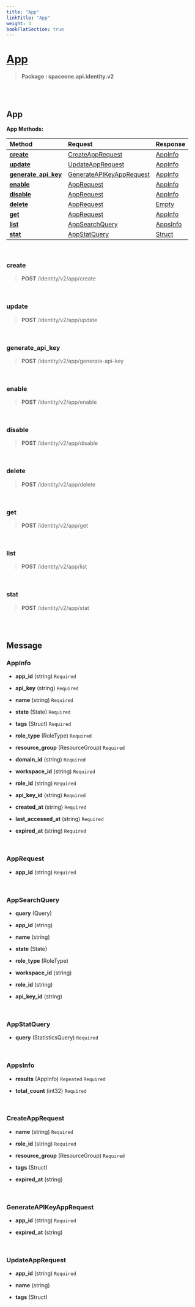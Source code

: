 ```yaml
---
title: "App"
linkTitle: "App"
weight: 3
bookFlatSection: true
---
```

# [App](#App)



>  **Package : spaceone.api.identity.v2**

<br>
<br>

## App





**App Methods:**


| Method | Request | Response |
| :----- | :-------- | :-------- |
| [**create**](./App#create) | [CreateAppRequest](App#createapprequest) | [AppInfo](App#appinfo) |
| [**update**](./App#update) | [UpdateAppRequest](App#updateapprequest) | [AppInfo](App#appinfo) |
| [**generate_api_key**](./App#generate_api_key) | [GenerateAPIKeyAppRequest](App#generateapikeyapprequest) | [AppInfo](App#appinfo) |
| [**enable**](./App#enable) | [AppRequest](App#apprequest) | [AppInfo](App#appinfo) |
| [**disable**](./App#disable) | [AppRequest](App#apprequest) | [AppInfo](App#appinfo) |
| [**delete**](./App#delete) | [AppRequest](App#apprequest) | [Empty](App#empty) |
| [**get**](./App#get) | [AppRequest](App#apprequest) | [AppInfo](App#appinfo) |
| [**list**](./App#list) | [AppSearchQuery](App#appsearchquery) | [AppsInfo](App#appsinfo) |
| [**stat**](./App#stat) | [AppStatQuery](App#appstatquery) | [Struct](App#struct) |



    
<br>

### create





> **POST** /identity/v2/app/create
>






    
<br>

### update





> **POST** /identity/v2/app/update
>






    
<br>

### generate_api_key





> **POST** /identity/v2/app/generate-api-key
>






    
<br>

### enable





> **POST** /identity/v2/app/enable
>






    
<br>

### disable





> **POST** /identity/v2/app/disable
>






    
<br>

### delete





> **POST** /identity/v2/app/delete
>






    
<br>

### get





> **POST** /identity/v2/app/get
>






    
<br>

### list





> **POST** /identity/v2/app/list
>






    
<br>

### stat





> **POST** /identity/v2/app/stat
>






    


<br>
<br>

## Message



### AppInfo
* **app_id** (string)   `Required` 

    
* **api_key** (string)   `Required` 

    
* **name** (string)   `Required` 

    
* **state** (State)   `Required` 

    
* **tags** (Struct)   `Required` 

    
* **role_type** (RoleType)   `Required` 

    
* **resource_group** (ResourceGroup)   `Required` 

    
* **domain_id** (string)   `Required` 

    
* **workspace_id** (string)   `Required` 

    
* **role_id** (string)   `Required` 

    
* **api_key_id** (string)   `Required` 

    
* **created_at** (string)   `Required` 

    
* **last_accessed_at** (string)   `Required` 

    
* **expired_at** (string)   `Required` 

    <br>

### AppRequest
* **app_id** (string)   `Required` 

    <br>

### AppSearchQuery
* **query** (Query)  

    
* **app_id** (string)  

    
* **name** (string)  

    
* **state** (State)  

    
* **role_type** (RoleType)  

    
* **workspace_id** (string)  

    
* **role_id** (string)  

    
* **api_key_id** (string)  

    <br>

### AppStatQuery
* **query** (StatisticsQuery)   `Required` 

    <br>

### AppsInfo
* **results** (AppInfo)  `Repeated`    `Required` 

    
* **total_count** (int32)   `Required` 

    <br>

### CreateAppRequest
* **name** (string)   `Required` 

    
* **role_id** (string)   `Required` 

    
* **resource_group** (ResourceGroup)   `Required` 

    
* **tags** (Struct)  

    
* **expired_at** (string)  

    <br>

### GenerateAPIKeyAppRequest
* **app_id** (string)   `Required` 

    
* **expired_at** (string)  

    <br>

### UpdateAppRequest
* **app_id** (string)   `Required` 

    
* **name** (string)  

    
* **tags** (Struct)  

    <br>
